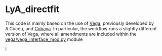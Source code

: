 # LyA_directfit

This code is mainly based on the use of [Vega](https://github.com/andreicuceu/vega), previously developed by A.Cuceu, and [Cobaya](https://github.com/CobayaSampler/cobaya). In particular, the workflow runs a slightly different version of Vega, where all amendments are included within the [vega/vega_interface_mod.py](https://github.com/frgerardi/LyA_directfit/blob/main/vega/vega_interface_mod.py) module


I
